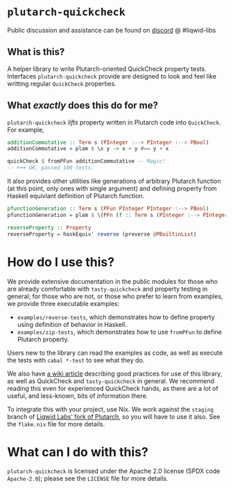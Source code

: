# `plutarch-quickcheck`
Public discussion and assistance can be found on [discord](https://discord.gg/yGkjxrYueB) @ #liqwid-libs

## What is this?

A helper library to write Plutarch-oriented QuickCheck property tests. 
Interfaces `plutarch-quickcheck` provide are designed to look and feel
like writting regular `QuickCheck` properties. 

## What _exactly_ does this do for me?

`plutarch-quickcheck` *lifts* property written in Plutarch code into 
`QuickCheck`. For example,

```hs
additionCommutative :: Term s (PInteger :--> PInteger :--> PBool)
additionCommutative = plam $ \x y -> x + y #== y + x

quickCheck $ fromPFun additionCommutative -- Magic!
-- +++ OK, passed 100 tests.
```

It also provides other utilities like generations of 
arbitrary Plutarch function (at this point, only ones with single
argument) and defining property from Haskell equivlant definition of 
Plutarch function.

```hs
pfunctionGeneration :: Term s (PFun PInteger PInteger :--> PBool)
pfunctionGeneration = plam $ \(PFn (f :: Term s (PInteger :--> PInteger))) -> ...

reverseProperty :: Property
reverseProperty = haskEquiv' reverse (preverse @PBuiltinList)
```

# How do I use this?

We provide extensive documentation in the public modules for those who are
already comfortable with `tasty-quickcheck` and property testing in general; for
those who are not, or those who prefer to learn from examples, we provide three
executable examples:

* `examples/reverse-tests`, which demonstrates how to define property 
using definition of behavior in Haskell. 
* `examples/zip-tests`, which demonstrates how to use `fromPFun` to 
define Plutarch property. 

Users new to the library can read the examples as code, as well as execute the
tests with `cabal *-test` to see what they do.

We also have [a wiki
article](https://github.com/Liqwid-Labs/plutarch-quickcheck/wiki/Testing-without-tears:-good-practices-and-tips)
describing good practices for use of this library, as well as QuickCheck and
`tasty-quickcheck` in general. We recommend reading this even for experienced
QuickCheck hands, as there are a lot of useful, and less-known, bits of
information there.

To integrate this with your project, use Nix. We work against the `staging`
branch of [Liqwid Labs' fork of
Plutarch](https://github.com/Liqwid-Labs/plutarch), so you will have to use it
also. See the `flake.nix` file for more details.

# What can I do with this?

`plutarch-quickcheck` is licensed under the Apache 2.0 license (SPDX code
`Apache-2.0`); please see the `LICENSE` file for more details.
